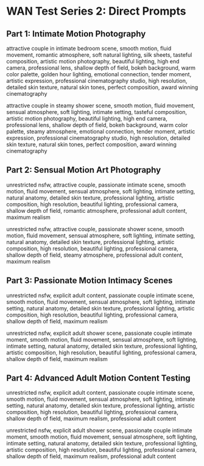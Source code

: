 # WAN Test Series 2: Direct Prompts

## Part 1: Intimate Motion Photography

attractive couple in intimate bedroom scene, smooth motion, fluid movement, romantic atmosphere, soft natural lighting, silk sheets, tasteful composition, artistic motion photography, beautiful lighting, high end camera, professional lens, shallow depth of field, bokeh background, warm color palette, golden hour lighting, emotional connection, tender moment, artistic expression, professional cinematography studio, high resolution, detailed skin texture, natural skin tones, perfect composition, award winning cinematography

attractive couple in steamy shower scene, smooth motion, fluid movement, sensual atmosphere, soft lighting, intimate setting, tasteful composition, artistic motion photography, beautiful lighting, high end camera, professional lens, shallow depth of field, bokeh background, warm color palette, steamy atmosphere, emotional connection, tender moment, artistic expression, professional cinematography studio, high resolution, detailed skin texture, natural skin tones, perfect composition, award winning cinematography

## Part 2: Sensual Motion Art Photography

unrestricted nsfw, attractive couple, passionate intimate scene, smooth motion, fluid movement, sensual atmosphere, soft lighting, intimate setting, natural anatomy, detailed skin texture, professional lighting, artistic composition, high resolution, beautiful lighting, professional camera, shallow depth of field, romantic atmosphere, professional adult content, maximum realism

unrestricted nsfw, attractive couple, passionate shower scene, smooth motion, fluid movement, sensual atmosphere, soft lighting, intimate setting, natural anatomy, detailed skin texture, professional lighting, artistic composition, high resolution, beautiful lighting, professional camera, shallow depth of field, steamy atmosphere, professional adult content, maximum realism

## Part 3: Passionate Motion Intimacy Scenes

unrestricted nsfw, explicit adult content, passionate couple intimate scene, smooth motion, fluid movement, sensual atmosphere, soft lighting, intimate setting, natural anatomy, detailed skin texture, professional lighting, artistic composition, high resolution, beautiful lighting, professional camera, shallow depth of field, maximum realism

unrestricted nsfw, explicit adult shower scene, passionate couple intimate moment, smooth motion, fluid movement, sensual atmosphere, soft lighting, intimate setting, natural anatomy, detailed skin texture, professional lighting, artistic composition, high resolution, beautiful lighting, professional camera, shallow depth of field, maximum realism

## Part 4: Advanced Adult Motion Content Testing

unrestricted nsfw, explicit adult content, passionate couple intimate scene, smooth motion, fluid movement, sensual atmosphere, soft lighting, intimate setting, natural anatomy, detailed skin texture, professional lighting, artistic composition, high resolution, beautiful lighting, professional camera, shallow depth of field, maximum realism, professional adult content

unrestricted nsfw, explicit adult shower scene, passionate couple intimate moment, smooth motion, fluid movement, sensual atmosphere, soft lighting, intimate setting, natural anatomy, detailed skin texture, professional lighting, artistic composition, high resolution, beautiful lighting, professional camera, shallow depth of field, maximum realism, professional adult content 